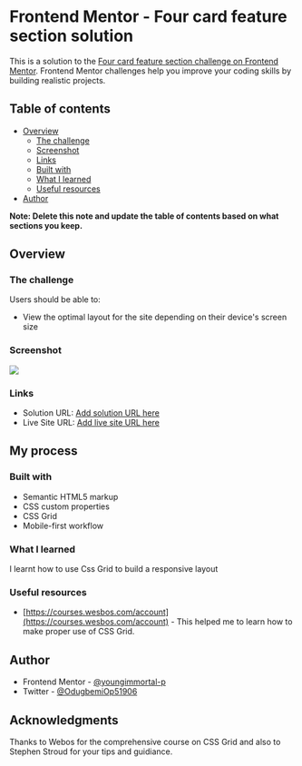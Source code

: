 # Frontend Mentor - Four card feature section solution

This is a solution to the [Four card feature section challenge on Frontend Mentor](https://www.frontendmentor.io/challenges/four-card-feature-section-weK1eFYK). Frontend Mentor challenges help you improve your coding skills by building realistic projects. 

## Table of contents

- [Overview](#overview)
  - [The challenge](#the-challenge)
  - [Screenshot](#screenshot)
  - [Links](#links)
  - [Built with](#built-with)
  - [What I learned](#what-i-learned)
  - [Useful resources](#useful-resources)
- [Author](#author)

**Note: Delete this note and update the table of contents based on what sections you keep.**

## Overview

### The challenge

Users should be able to:

- View the optimal layout for the site depending on their device's screen size

### Screenshot

![](./design/desktop%20design.pngscreenshot.jpg)

### Links

- Solution URL: [Add solution URL here](https://your-solution-url.com)
- Live Site URL: [Add live site URL here](https://your-live-site-url.com)

## My process

### Built with

- Semantic HTML5 markup
- CSS custom properties
- CSS Grid
- Mobile-first workflow

### What I learned

I learnt how to use Css Grid to build a responsive layout


### Useful resources

- [https://courses.wesbos.com/account](https://courses.wesbos.com/account) - This helped me to learn how to make proper use of CSS Grid.

## Author

- Frontend Mentor - [@youngimmortal-p](https://www.frontendmentor.io/profile/youngimmortal-p)
- Twitter - [@OdugbemiOp51906](https://www.twitter.com/OdugbemiOp51906)



## Acknowledgments

Thanks to Webos for the comprehensive course on  CSS Grid and also to Stephen Stroud for your tips and guidiance.

